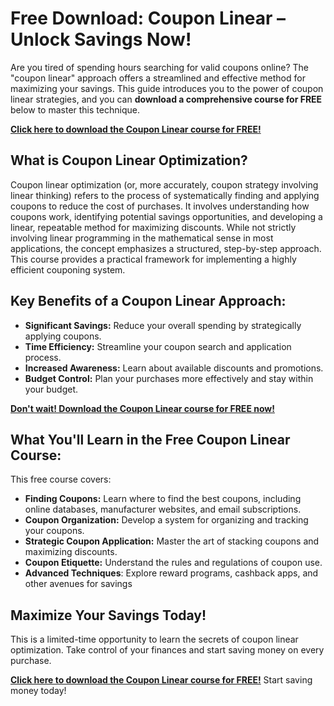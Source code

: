 # Free Download: Coupon Linear – Unlock Savings Now!

Are you tired of spending hours searching for valid coupons online? The "coupon linear" approach offers a streamlined and effective method for maximizing your savings. This guide introduces you to the power of coupon linear strategies, and you can **download a comprehensive course for FREE** below to master this technique.

[**Click here to download the Coupon Linear course for FREE!**](https://udemywork.com/coupon-linear)

## What is Coupon Linear Optimization?

Coupon linear optimization (or, more accurately, coupon strategy involving linear thinking) refers to the process of systematically finding and applying coupons to reduce the cost of purchases. It involves understanding how coupons work, identifying potential savings opportunities, and developing a linear, repeatable method for maximizing discounts. While not strictly involving linear programming in the mathematical sense in most applications, the concept emphasizes a structured, step-by-step approach. This course provides a practical framework for implementing a highly efficient couponing system.

## Key Benefits of a Coupon Linear Approach:

*   **Significant Savings:** Reduce your overall spending by strategically applying coupons.
*   **Time Efficiency:** Streamline your coupon search and application process.
*   **Increased Awareness:** Learn about available discounts and promotions.
*   **Budget Control:** Plan your purchases more effectively and stay within your budget.

[**Don't wait! Download the Coupon Linear course for FREE now!**](https://udemywork.com/coupon-linear)

## What You'll Learn in the Free Coupon Linear Course:

This free course covers:

*   **Finding Coupons:** Learn where to find the best coupons, including online databases, manufacturer websites, and email subscriptions.
*   **Coupon Organization:** Develop a system for organizing and tracking your coupons.
*   **Strategic Coupon Application:** Master the art of stacking coupons and maximizing discounts.
*   **Coupon Etiquette:** Understand the rules and regulations of coupon use.
*   **Advanced Techniques**: Explore reward programs, cashback apps, and other avenues for savings

## Maximize Your Savings Today!

This is a limited-time opportunity to learn the secrets of coupon linear optimization. Take control of your finances and start saving money on every purchase.

[**Click here to download the Coupon Linear course for FREE!**](https://udemywork.com/coupon-linear) Start saving money today!
